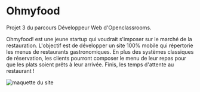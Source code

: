    
# Ohmyfood
Projet 3 du parcours Développeur Web d'Openclassrooms.

Ohmyfood! est une jeune startup qui voudrait s'imposer sur le marché de la restauration. L'objectif est de développer un site 100% mobile qui répertorie les menus de restaurants gastronomiques. En plus des systèmes classiques de réservation, les clients pourront composer le menu de leur repas pour que les plats soient prêts à leur arrivée. Finis, les temps d'attente au restaurant !

<img src="https://user.oc-static.com/upload/2020/08/24/15982605908418_Maquettes%20Ohmyfood.jpg" alt="maquette du site" />

